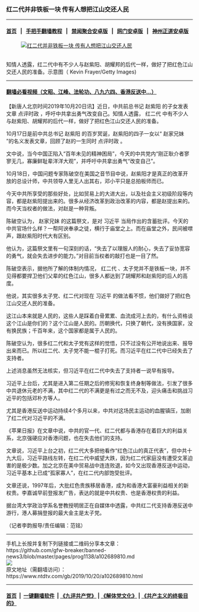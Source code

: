 ### 红二代并非铁板一块 传有人想把江山交还人民
------------------------

#### [首页](https://github.com/gfw-breaker/banned-news3/blob/master/README.md) &nbsp;&nbsp;|&nbsp;&nbsp; [手把手翻墙教程](https://github.com/gfw-breaker/guides/wiki) &nbsp;&nbsp;|&nbsp;&nbsp; [禁闻聚合安卓版](https://github.com/gfw-breaker/bn-android) &nbsp;&nbsp;|&nbsp;&nbsp; [网门安卓版](https://github.com/oGate2/oGate) &nbsp;&nbsp;|&nbsp;&nbsp; [神州正道安卓版](https://github.com/SzzdOgate/update) 



<div><div class="featured_image">
 <a href="https://i.ntdtv.com/assets/uploads/2019/10/be9dc175a48b71209abdbeb2f62d6cad.jpg" target="_blank">
  <figure>
   <img alt="红二代并非铁板一块 传有人想把江山交还人民" src="https://i.ntdtv.com/assets/uploads/2019/10/be9dc175a48b71209abdbeb2f62d6cad-800x450.jpg"/>
  </figure><br/>
 </a>
 <span class="caption">
  知情人透露，红二代中有不少人与赵紫阳、胡耀邦的后代一样，做好了把红色江山交还人民的准备。示意图（ Kevin Frayer/Getty Images)
 </span>
</div>
</div><hr/>

#### [翻墙必看视频（文昭、江峰、法轮功、八九六四、香港反送中...）](https://github.com/gfw-breaker/banned-news3/blob/master/pages/links.md)

<div><div class="post_content" itemprop="articleBody">
 <p>
  【新唐人北京时间2019年10月20日讯】近日，中共前总书记
  <ok href="https://www.ntdtv.com/gb/赵紫阳.htm">
   赵紫阳
  </ok>
  的子女发表文章
  <ok href="https://www.ntdtv.com/gb/点评时政.htm">
   点评时政
  </ok>
  ，呼吁中共拿出勇气改变自己。知情人透露，
  <ok href="https://www.ntdtv.com/gb/红二代.htm">
   红二代
  </ok>
  中有不少人与赵紫阳、胡耀邦的后代一样，做好了把红色江山交还人民的准备。
 </p>
 <p>
  10月17日是前中共总书记
  <ok href="https://www.ntdtv.com/gb/赵紫阳.htm">
   赵紫阳
  </ok>
  的百岁冥诞，赵紫阳的四子一女以“
  <ok href="https://www.ntdtv.com/gb/赵家兄妹.htm">
   赵家兄妹
  </ok>
  ”的名义发表文章，回顾了赵的一生同时
  <ok href="https://www.ntdtv.com/gb/点评时政.htm">
   点评时政
  </ok>
  。
 </p>
 <p>
  文中说，当今中国正陷入“百年未见的精神困局”，今天的中共党内“刚正耿介者寥寥无几，寡廉鲜耻辈洋洋大观”，并呼吁中共拿出勇气“改变自己”。
 </p>
 <p>
  10月18日，中国问题专家陈破空在美国之音节目中说，赵紫阳才是真正的改革开放的总设计师，中共领导人里无人出其右，邓小平只是总拍板师而已。
 </p>
 <p>
  今天中共所享受的那些好处，比如贸易上的大进大出，以及社会主义初级阶段等内容，都是赵紫阳提出来的。很多从经济改革到政治改革的内容，都是赵提出来的。而今天当权者的做法，对赵是一种背叛。
 </p>
 <p>
  陈破空认为，
  <ok href="https://www.ntdtv.com/gb/赵家兄妹.htm">
   赵家兄妹
  </ok>
  的这篇祭文，是对
  <ok href="https://www.ntdtv.com/gb/习近平.htm">
   习近平
  </ok>
  当局作出的含蓄批评。今天的中共官场什么样？一帮阿谀奉承之徒，横行于庙堂之上。而在庙堂之外，民间被噤声，跟赵紫阳时代大有区别。
 </p>
 <p>
  他认为，这篇祭文里有一句深刻的话，“失去了以理服人的耐心，失去了妥协宽容的勇气，就会失去进步的能力。”对目前当权者的敲打也是一目了然。
 </p>
 <p>
  陈破空表示，据他所了解的体制内情况，
  <ok href="https://www.ntdtv.com/gb/红二代.htm">
   红二代
  </ok>
  、太子党并不是铁板一块，并不见得都要捍卫他们父辈的红色江山，很多人都达到了胡耀邦和赵紫阳的后人的高度。
 </p>
 <p>
  他说，其实很多太子党、红二代对现在
  <ok href="https://www.ntdtv.com/gb/习近平.htm">
   习近平
  </ok>
  的做法看不惯，他们做好了把红色江山交还人民的准备。
 </p>
 <p>
  这江山本来就是人民的，这些人是踩着白骨累累、血流成河上去的，有什么资格谈这个江山是你们的？这个江山是人民的。历朝换代，只换了朝代，没有换国家，没有换民族；千百年来，这个国家都是属于人民的。
 </p>
 <p>
  陈破空认为，很多红二代和太子党有这样的觉悟，只不过没有公开地说出来、报导出来而已。所以红二代、太子党不能一棍子打死。而习近平在红二代中已经失去了支持者。
 </p>
 <p>
  上述消息虽然无法核实，但习近平在红二代中失去了支持者一说早有报导。
 </p>
 <p>
  习近平上台后，尤其是进入第二任期之后的修宪和恢复终身制等做法，引发了很多中共退休元老的不满，其中红二代的不满更是有过之而无不及，迎头痛击和挑战习近平的包括邓朴方等人。
 </p>
 <p>
  尤其是香港反送中运动持续4个多月以来，中共对这场民主运动的血腥镇压，加剧了红二代对习近平的不满。
 </p>
 <p>
  《苹果日报》在文章中说，中共的官一代、红二代都与香港存在着巨大的利益关系，北京强硬应对香港问题，也在失去他们的支持。
 </p>
 <p>
  文章说，习近平上台之初，红二代大多把他看作“红色江山的真正代表”，但中共十九大后，习近平路线左转，在红二代中威望大跌，因为红二代家庭没有遭受文革迫害的是极少数。加之北京在美中贸易战中连连败退，如今又出现香港反送中运动，习近平基本上已成“孤家寡人”，在红二代内部饱受批评。
 </p>
 <p>
  文章还说，1997年后，大批红色贵族移居香港，成为和香港大富豪利益相关的新权贵。李嘉诚早前登报发广告，表达的就是中共权贵、也是香港权贵的利益。
 </p>
 <p>
  据台湾大学政治学系名誉教授明居正在自媒体中透露，中共红二代支持香港反送中游行，港人募捐登报的最大金主是太子党。
 </p>
 <p>
  （记者李韵报导/责任编辑：范铭）
 </p>
 <div class="single_ad">
 </div>
</div>
</div>
<hr/>
手机上长按并复制下列链接或二维码分享本文章：<br/>
https://github.com/gfw-breaker/banned-news3/blob/master/pages/prog1138/a102689810.md <br/>
<a href='https://github.com/gfw-breaker/banned-news3/blob/master/pages/prog1138/a102689810.md'><img src='https://github.com/gfw-breaker/banned-news3/blob/master/pages/prog1138/a102689810.md.png'/></a> <br/>
原文地址（需翻墙访问）：https://www.ntdtv.com/gb/2019/10/20/a102689810.html


------------------------
#### [首页](https://github.com/gfw-breaker/banned-news3/blob/master/README.md) &nbsp;|&nbsp; [一键翻墙软件](https://github.com/gfw-breaker/nogfw/blob/master/README.md) &nbsp;| [《九评共产党》](https://github.com/gfw-breaker/9ping.md/blob/master/README.md#九评之一评共产党是什么) | [《解体党文化》](https://github.com/gfw-breaker/jtdwh.md/blob/master/README.md) | [《共产主义的终极目的》](https://github.com/gfw-breaker/gczydzjmd.md/blob/master/README.md)


<img src='http://gfw-breaker.win/banned-news3/pages/prog1138/a102689810.md' width='0px' height='0px'/>